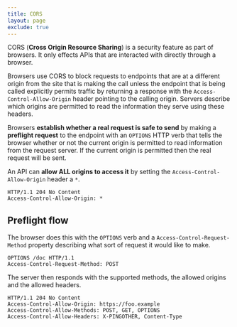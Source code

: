 ```yaml
---
title: CORS
layout: page
exclude: true
---
```


CORS (**Cross Origin Resource Sharing**) is a security feature as part of browsers. It only effects APIs that are interacted with directly through a browser. 

Browsers use CORS to block requests to endpoints that are at a different origin from the site that is making the call unless the endpoint that is being called explicitly permits traffic by returning a response with the `Access-Control-Allow-Origin` header pointing to the calling origin. Servers describe which origins are permitted to read the information they serve using these headers.

Browsers **establish whether a real request is safe to send** by making a **preflight request** to the endpoint with an `OPTIONS` HTTP verb that tells the browser whether or not the current origin is permitted to read information from the request server. If the current origin is permitted then the real request will be sent.

An API can **allow ALL origins to access it** by setting the `Access-Control-Allow-Origin` header a `*`.
```
HTTP/1.1 204 No Content
Access-Control-Allow-Origin: *
```

## Preflight flow

The browser does this with the `OPTIONS` verb and a `Access-Control-Request-Method` property describing what sort of request it would like to make.
```
OPTIONS /doc HTTP/1.1
Access-Control-Request-Method: POST
```

The server then responds with the supported methods, the allowed origins and the allowed headers.
```
HTTP/1.1 204 No Content
Access-Control-Allow-Origin: https://foo.example
Access-Control-Allow-Methods: POST, GET, OPTIONS
Access-Control-Allow-Headers: X-PINGOTHER, Content-Type
```





<!--stackedit_data:
eyJoaXN0b3J5IjpbLTgzNDI1MzAxNyw0NjQzNDU1NCw4MDg2OT
c0MjIsLTE2MDA1ODU2MDgsLTExMjcyNzg4OTJdfQ==
-->